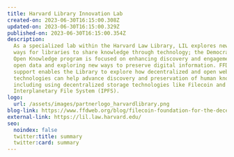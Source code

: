 ```yaml
---
title: Harvard Library Innovation Lab
created-on: 2023-06-30T16:15:00.308Z
updated-on: 2023-06-30T16:15:00.329Z
published-on: 2023-06-30T16:15:00.354Z
description:
  As a specialized lab within the Harvard Law Library, LIL explores new
  ways for libraries to share knowledge through technology; the Democratizing
  Open Knowledge program is focused on enhancing discovery and engagement with
  open data and exploring new ways to preserve digital information. FFDW’s
  support enables the Library to explore how decentralized and open web
  technologies can help advance discovery and preservation of human knowledge,
  including using decentralized storage technologies like Filecoin and the
  Interplanetary File System (IPFS).
logo:
  url: /assets/images/partnerlogo_harvardlibrary.png
blog-link: https://www.ffdweb.org/blog/filecoin-foundation-for-the-decentralized-web-boosts-harvard-library-innovation-lab-s-work-to-democratize-open-knowledge/
external-link: https://lil.law.harvard.edu/
seo:
  noindex: false
  twitter:title: summary
  twitter:card: summary
---
```

